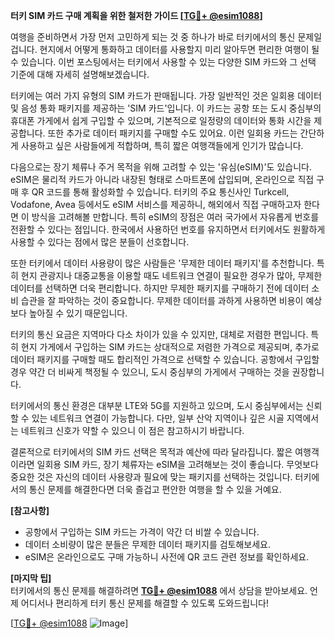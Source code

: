 **터키 SIM 카드 구매 계획을 위한 철저한 가이드 [[TG💪+ @esim1088](https://t.me/s/esim1088)]**

여행을 준비하면서 가장 먼저 고민하게 되는 것 중 하나가 바로 터키에서의 통신 문제일 겁니다. 현지에서 어떻게 통화하고 데이터를 사용할지 미리 알아두면 편리한 여행이 될 수 있습니다. 이번 포스팅에서는 터키에서 사용할 수 있는 다양한 SIM 카드와 그 선택 기준에 대해 자세히 설명해보겠습니다.

터키에는 여러 가지 유형의 SIM 카드가 판매됩니다. 가장 일반적인 것은 일회용 데이터 및 음성 통화 패키지를 제공하는 'SIM 카드'입니다. 이 카드는 공항 또는 도시 중심부의 휴대폰 가게에서 쉽게 구입할 수 있으며, 기본적으로 일정량의 데이터와 통화 시간을 제공합니다. 또한 추가로 데이터 패키지를 구매할 수도 있어요. 이런 일회용 카드는 간단하게 사용하고 싶은 사람들에게 적합하며, 특히 짧은 여행객들에게 인기가 많습니다.

다음으로는 장기 체류나 주거 목적을 위해 고려할 수 있는 '유심(eSIM)'도 있습니다. eSIM은 물리적 카드가 아니라 내장된 형태로 스마트폰에 삽입되며, 온라인으로 직접 구매 후 QR 코드를 통해 활성화할 수 있습니다. 터키의 주요 통신사인 Turkcell, Vodafone, Avea 등에서도 eSIM 서비스를 제공하니, 해외에서 직접 구매하고자 한다면 이 방식을 고려해볼 만합니다. 특히 eSIM의 장점은 여러 국가에서 자유롭게 번호를 전환할 수 있다는 점입니다. 한국에서 사용하던 번호를 유지하면서 터키에서도 원활하게 사용할 수 있다는 점에서 많은 분들이 선호합니다.

또한 터키에서 데이터 사용량이 많은 사람들은 '무제한 데이터 패키지'를 추천합니다. 특히 현지 관광지나 대중교통을 이용할 때도 네트워크 연결이 필요한 경우가 많아, 무제한 데이터를 선택하면 더욱 편리합니다. 하지만 무제한 패키지를 구매하기 전에 데이터 소비 습관을 잘 파악하는 것이 중요합니다. 무제한 데이터를 과하게 사용하면 비용이 예상보다 높아질 수 있기 때문입니다.

터키의 통신 요금은 지역마다 다소 차이가 있을 수 있지만, 대체로 저렴한 편입니다. 특히 현지 가게에서 구입하는 SIM 카드는 상대적으로 저렴한 가격으로 제공되며, 추가로 데이터 패키지를 구매할 때도 합리적인 가격으로 선택할 수 있습니다. 공항에서 구입할 경우 약간 더 비싸게 책정될 수 있으니, 도시 중심부의 가게에서 구매하는 것을 권장합니다.

터키에서의 통신 환경은 대부분 LTE와 5G를 지원하고 있으며, 도시 중심부에서는 신뢰할 수 있는 네트워크 연결이 가능합니다. 다만, 일부 산악 지역이나 깊은 시골 지역에서는 네트워크 신호가 약할 수 있으니 이 점은 참고하시기 바랍니다.

결론적으로 터키에서의 SIM 카드 선택은 목적과 예산에 따라 달라집니다. 짧은 여행객이라면 일회용 SIM 카드, 장기 체류자는 eSIM을 고려해보는 것이 좋습니다. 무엇보다 중요한 것은 자신의 데이터 사용량과 필요에 맞는 패키지를 선택하는 것입니다. 터키에서의 통신 문제를 해결한다면 더욱 즐겁고 편안한 여행을 할 수 있을 거예요.

**[참고사항]**  
- 공항에서 구입하는 SIM 카드는 가격이 약간 더 비쌀 수 있습니다.  
- 데이터 소비량이 많은 분들은 무제한 데이터 패키지를 검토해보세요.  
- eSIM은 온라인으로도 구매 가능하니 사전에 QR 코드 관련 정보를 확인하세요.

**[마지막 팁]**  
터키에서의 통신 문제를 해결하려면 **[TG💪+ @esim1088](https://t.me/s/esim1088)** 에서 상담을 받아보세요. 언제 어디서나 편리하게 터키 통신 문제를 해결할 수 있도록 도와드립니다!

[[TG💪+ @esim1088](https://t.me/s/esim1088) ![Image](https://i.postimg.cc/Y0z9fWf4/image.png)]